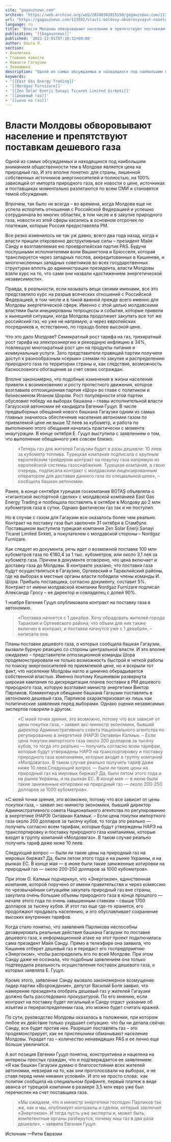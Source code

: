 ```yaml
---
site: "gagauznews.com"
archive: "https://web.archive.org/web/20240301015150/gagauznews.com/113582/vlasti-moldovy-obvorovyvayut-naselenie-i-prepyatstvuyut-postavkam-deshevogo-gaza.html"
url: "https://gagauznews.com/113582/vlasti-moldovy-obvorovyvayut-naselenie-i-prepyatstvuyut-postavkam-deshevogo-gaza.html"
language: ru
title: "Власти Молдовы обворовывают население и препятствуют поставкам дешевого газа"
publication: '[[Gagauznews]]'
published: '2023-12-01T07:10:32+00:00'
author: Ольга Л.
section:
- Аналитика
- Главные новости
- Новости Гагаузии
- Экономика
description: "Одной из самых обсуждаемых и находящихся под наибольшим вниманием общественности тем в Молдове является цена на природный газ. И это вполне понятно: для страны, лишенной собственных источников энергоносителей и полностью, на 100% зависящей от импорта природного газа, все новости о цене, источниках и поставщиках моментально разлетаются по всем СМИ и становятся темой обсуждения. Впрочем, так было не всегда – во времена, когда Молдова еще не успела испортить отношения с Российской Федерацией и успешно сотрудничала во многих областях, в том числе и в закупке природного газа, новости из этой сферы касались в основном отсрочек по платежам, которые Россия предоставляла РМ. Все […]"
keywords:
- '[[East Gas Energy Trading]]'
- '[[Nordgaz Furnizare]]'
- '[[Zen Solar Enerji Sanayi Ticaret Limited Sirketi]]'
- '[[дешевый газ]]'
- '[[цена на газ]]'
---
```


# Власти Молдовы обворовывают население и препятствуют поставкам дешевого газа

Одной из самых обсуждаемых и находящихся под наибольшим вниманием общественности тем в Молдове является цена на природный газ. И это вполне понятно: для страны, лишенной собственных источников энергоносителей и полностью, на 100% зависящей от импорта природного газа, все новости о цене, источниках и поставщиках моментально разлетаются по всем СМИ и становятся темой обсуждения.

Впрочем, так было не всегда – во времена, когда Молдова еще не успела испортить отношения с Российской Федерацией и успешно сотрудничала во многих областях, в том числе и в закупке природного газа, новости из этой сферы касались в основном отсрочек по платежам, которые Россия предоставляла РМ.

Все резко изменилось не так уж давно, всего два года назад, когда к власти пришли откровенно деструктивные силы – президент Майя Санду и возглавляемая ею проевропейская партия PAS. Будучи послушными исполнителями воли Вашингтона и Брюсселя, которая транслируется через западных послов, аккредитованных в Кишиневе, и многочисленных западных советников во всех государственных структурах вплоть до администрации президента, власти Молдовы взяли курс на то, что сами они назвали «достижением энергетической независимости».

Правда, в реальности, если называть вещи своими именами, все это представляло курс на разрыв всяческих отношений с Российской Федерацией, в том числе и в такой важной прежде всего именно для Молдовы энергетической сфере. Именно с этой целью молдавскими властями были инициированы тепроцессы и события, которые привели к нынешней ситуации, когда Молдова продолжает закупать все тот же российский газ, но уже не напрямую, а через европейских посредников и, естественно, по гораздо более высокой цене.

Что это дало Молдове? Семикратный рост тарифа на газ, трехкратный рост тарифа на электроэнергию и рекордную инфляцию в 34%, повлекшую многократный рост цен на продукты питания и коммунальные услуги. Зато представители правящей партии получили доступ к разнообразным «серым» схемам по закупке и распределению природного газа по территории страны и, как следствие, возможность баснословного обогащения за счет своих сограждан.

Вполне закономерно, что подобные изменения в жизни населения привели к возникновению и росту протестного движения, которое возглавила оппозиционная партия «Шор» во главе с политиком и бизнесменом Иланом Шором. Рост популярности этой партии обусловил победу на выборах башкана – главы исполнительной власти Гагаузской автономии её кандидата Евгении Гуцул. В числе предвыборных обещаний нового башкана Гагаузии одним из самых главных значилось обеспечение населения автономии газом по приемлемой цене не выше 12 леев за кубометр, и работа по выполнению этого обещания началась практически с момента инаугурации. В конце октября Е. Гуцул выступила с заявлением о том, что выполнение обещанного уже совсем близко.

> «Теперь газ для жителей Гагаузии будет в разы дешевле: 10 леев за кубометр топлива. Турецкая компания подписала с крупным европейским трейдером контракт на покупку газа напрямую из европейской системы газоснабжения. Турецкая компания, в свою очередь, подписала контракт с молдавским лицензированным оператором для доставки данного газа по специальной цене», – сообщила башкан автономии.

Ранее, в конце сентября турецкая госкомпания BOTAȘ объявляла о «гигантской экспортной сделке» с молдавской компанией East Gas Energy Trading и пообещала поставлять в октябре в Молдову до 2 млн кубометров газа в сутки. Однако фактически газ так и не поступил.

Но в случае с газом для Гагаузии все оказалось более чем реально. Контракт на поставку газа был заключен 31 октября в Стамбуле. Поставщиком выступила турецкая компания Zen Solar Enerji Sanayi Ticaret Limited Sirketi, а покупателем с молдавской стороны – Nordgaz Furnizare.

Как следует из документа, речь идет о возможной поставке 100 млн кубометров газа по €160,4 за 1 тыс. кубометров, или около 3,1 лея за кубометр газа. Причем в документе оговорено, что цена включает и доставку газа до Молдовы. В контракте указано, что поставки газа будут осуществляться в Гагаузию, Оргеевский и Тараклийский районы, где на выборах в местные органы власти победили члены команды И. Шора. Прибыль поставщика, согласно документу, составит 5%. Контракт от имени молдавской компании Nordgaz Furnizare подписал Александр Гросу – ее директор и совладелец с долей 90%.

1 ноября Евгения Гуцул опубликовала контракт на поставку газа в автономию.

> «Поставка начнется с 1 декабря. Хочу обрадовать жителей города Тараклия и Оргеевского района, что объем для них также включен в контракт, и поставки начнутся уже с 1 декабря», – написала она.

Планы поставки дешевого газа, о которых сообщила башкан Гагаузии, вызвали бурную реакцию со стороны центральной власти. И это вполне ожидаемо – представители оппозиционной команды Шора продемонстрировали не только возможность быстрой и четкой работы по поиску энергоносителей по приемлемой цене, но и вскрыли тот факт, что население Молдовы нагло и цинично обкрадывается собственной властью. Именно поэтому Кишиневом развернута широкая кампания по дискредитации планов поставки в РМ дешевого природного газа, которую возглавил министр энергетики Виктор Парликов. Комментируя обещание башкана Гагаузии поставлять в автономию дешевый газа, Парликов охарактеризовал их лишь как политические заявления перед выборами. Однако оценки независимых экспертов говорили о другом.

> «С моей точки зрения, это возможно, потому что все зависит от цены покупки газа, – заявил экс-министр экономики, бывший директор Административного совета Национального агентства по регулированию в энергетике (НАРЭ) Октавиан Калмык. – Если цена покупки импортного газа около 200 долларов за тысячу кубов, то тогда это реально — получить согласно всем тарифам, которые будут утверждены НАРЭ на транспортировку и поставку природного газа компаниями, которые входят в группу компаний «Молдовагаз». В таком случае реально получить тариф даже ниже 10 леев.Следующий вопрос — были ли такие цены на природный газ на мировых биржах? Да, были летом этого года и на рынке Украины, и на рынках ЕС. В конце мая — в июне были такие заниженные котировки на природный газ — около 200-250 долларов за 1000 кубометров».

«С моей точки зрения, это возможно, потому что все зависит от цены покупки газа, – заявил экс-министр экономики, бывший директор Административного совета Национального агентства по регулированию в энергетике (НАРЭ) Октавиан Калмык. – Если цена покупки импортного газа около 200 долларов за тысячу кубов, то тогда это реально — получить согласно всем тарифам, которые будут утверждены НАРЭ на транспортировку и поставку природного газа компаниями, которые входят в группу компаний «Молдовагаз». В таком случае реально получить тариф даже ниже 10 леев.

Следующий вопрос — были ли такие цены на природный газ на мировых биржах? Да, были летом этого года и на рынке Украины, и на рынках ЕС. В конце мая — в июне были такие заниженные котировки на природный газ — около 200-250 долларов за 1000 кубометров».

При этом О. Калмык подчеркнул, что «Энергоком», единственная компания, которой поручено от имени правительства и через комиссию по чрезвычайным ситуациям закупать природный газ вне страны, закупила очень большие объемы природного газа в конце прошлого — начале этого года по очень завышенным ставкам – свыше 1700 долларов за тысячу кубов. И этот газ еще где-то хранится, его продолжают продавать населению, и это обуславливает сохранение высоких внутренних тарифов.

Когда стало понятно, что заявления Парликова неспособны дезавуировать реальные действия башкана Гагаузии по поставке дешевого газа, к информационной атаке на этот проект подключилась сама президент Майя Санду. Прямо в телеэфире она заявила, что Кишинев отберет дешевый газ и передаст его госпредприятию «Энергоком», чтобы распределить его по всей Молдове. При этом Санду даже не осознала, что подобным заявлением она только подтвердила реальность осуществления поставок дешевого газа, о которых заявляла Е. Гуцул.

Кроме этого, заявление Санду вызвало закономерное возмущение: лидер партии «Возрождение», депутат Василий Боля заявил, что намерение президента отобрать дешевый газ у жителей Гагаузии должно быть расследовано прокуратурой. По его мнению, если контракт на поставку будет легальный и Санду отдаст указание об изъятии и перераспределении газа, это можно будет считать кражей.

По сути, руководство Молдовы оказалась в положении, при котором любое их действие только ухудшает ситуацию: что бы ни делала сейчас Санду, все будет против нее. Разрешит поставлять газ – это продемонстрирует, как ее приспешники обманывают население Молдовы. Украдет газ – количество ненавидящих PAS и ее лично еще больше увеличится.

А вот позиция Евгении Гуцул понятна, конструктивна и нацелена на интересы простых граждан, что и подтверждается ее заявлением: «Я как башкан Гагаузии думаю о благосостоянии всех жителей автономии, невзирая на то, как они проголосовали на выборах, и не ставя перед ними никаких условий». И это не просто слова:  как политик сообщила на специальном брифинге, первый платеж в виде аванса от турецкой компании в размере 3,5 млн евро уже был перечислен на счет поставщика газа.

> «Мы ожидаем, что и министр энергетики господин Парликов так же, как и мы, опубликует контракты и сделки, который заключил «Энергоком». И тогда пусть уже эксперты и, может быть, компетентные органы разберутся, почему наш газ в два раза дешевле», – заявила Евгения Гуцул.

Источник —Ритм Евразии